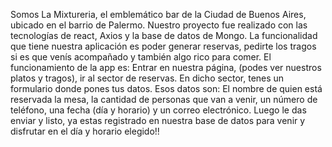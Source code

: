 Somos La Mixtureria, el emblemático bar de la Ciudad de Buenos Aires, ubicado en el barrio de Palermo.
Nuestro proyecto fue realizado con las tecnologías de react, Axios y la base de datos de Mongo.
La funcionalidad que tiene nuestra aplicación es poder generar reservas, pedirte los tragos si es que venís acompañado y también algo rico para comer.
El funcionamiento de la app es: Entrar en nuestra página, (podes ver nuestros platos y tragos), ir al sector de reservas. En dicho sector, tenes un formulario donde pones tus datos. Esos datos son: El nombre de quien está reservada la mesa, la cantidad de personas que van a venir, un número de teléfono, una fecha (día y horario) y un correo electrónico. Luego le das enviar y listo, ya estas registrado en nuestra base de datos para venir y disfrutar en el día y horario elegido!!